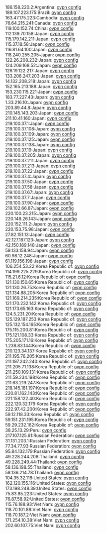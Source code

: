 186.158.220.2:Argentina: [ovpn config](vpn/186_158_220_2.ovpn)  
189.107.223.175:Brazil: [ovpn config](vpn/189_107_223_175.ovpn)  
163.47.175.223:Cambodia: [ovpn config](vpn/163_47_175_223.ovpn)  
76.64.215.241:Canada: [ovpn config](vpn/76_64_215_241.ovpn)  
119.100.152.74:China: [ovpn config](vpn/119_100_152_74.ovpn)  
112.139.70.158:Japan: [ovpn config](vpn/112_139_70_158.ovpn)  
115.179.142.211:Japan: [ovpn config](vpn/115_179_142_211.ovpn)  
115.37.18.58:Japan: [ovpn config](vpn/115_37_18_58.ovpn)  
116.81.64.100:Japan: [ovpn config](vpn/116_81_64_100.ovpn)  
118.240.255.205:Japan: [ovpn config](vpn/118_240_255_205.ovpn)  
122.26.208.232:Japan: [ovpn config](vpn/122_26_208_232.ovpn)  
124.209.168.52:Japan: [ovpn config](vpn/124_209_168_52.ovpn)  
126.19.122.217:Japan: [ovpn config](vpn/126_19_122_217.ovpn)  
133.208.247.203:Japan: [ovpn config](vpn/133_208_247_203.ovpn)  
14.132.208.218:Japan: [ovpn config](vpn/14_132_208_218.ovpn)  
152.165.213.188:Japan: [ovpn config](vpn/152_165_213_188.ovpn)  
153.230.115.221:Japan: [ovpn config](vpn/153_230_115_221.ovpn)  
183.77.227.43:Japan: [ovpn config](vpn/183_77_227_43.ovpn)  
1.33.216.10:Japan: [ovpn config](vpn/1_33_216_10.ovpn)  
203.89.44.8:Japan: [ovpn config](vpn/203_89_44_8.ovpn)  
210.145.143.203:Japan: [ovpn config](vpn/210_145_143_203.ovpn)  
211.10.41.160:Japan: [ovpn config](vpn/211_10_41_160.ovpn)  
219.100.37.1:Japan: [ovpn config](vpn/219_100_37_1.ovpn)  
219.100.37.108:Japan: [ovpn config](vpn/219_100_37_108.ovpn)  
219.100.37.109:Japan: [ovpn config](vpn/219_100_37_109.ovpn)  
219.100.37.125:Japan: [ovpn config](vpn/219_100_37_125.ovpn)  
219.100.37.138:Japan: [ovpn config](vpn/219_100_37_138.ovpn)  
219.100.37.19:Japan: [ovpn config](vpn/219_100_37_19.ovpn)  
219.100.37.205:Japan: [ovpn config](vpn/219_100_37_205.ovpn)  
219.100.37.211:Japan: [ovpn config](vpn/219_100_37_211.ovpn)  
219.100.37.213:Japan: [ovpn config](vpn/219_100_37_213.ovpn)  
219.100.37.22:Japan: [ovpn config](vpn/219_100_37_22.ovpn)  
219.100.37.4:Japan: [ovpn config](vpn/219_100_37_4.ovpn)  
219.100.37.50:Japan: [ovpn config](vpn/219_100_37_50.ovpn)  
219.100.37.58:Japan: [ovpn config](vpn/219_100_37_58.ovpn)  
219.100.37.67:Japan: [ovpn config](vpn/219_100_37_67.ovpn)  
219.100.37.7:Japan: [ovpn config](vpn/219_100_37_7.ovpn)  
219.100.37.90:Japan: [ovpn config](vpn/219_100_37_90.ovpn)  
219.102.66.87:Japan: [ovpn config](vpn/219_102_66_87.ovpn)  
220.100.23.215:Japan: [ovpn config](vpn/220_100_23_215.ovpn)  
220.148.26.143:Japan: [ovpn config](vpn/220_148_26_143.ovpn)  
220.152.111.2:Japan: [ovpn config](vpn/220_152_111_2.ovpn)  
220.153.75.98:Japan: [ovpn config](vpn/220_153_75_98.ovpn)  
27.82.151.13:Japan: [ovpn config](vpn/27_82_151_13.ovpn)  
42.127.187.123:Japan: [ovpn config](vpn/42_127_187_123.ovpn)  
42.150.189.148:Japan: [ovpn config](vpn/42_150_189_148.ovpn)  
59.133.158.94:Japan: [ovpn config](vpn/59_133_158_94.ovpn)  
60.98.12.248:Japan: [ovpn config](vpn/60_98_12_248.ovpn)  
61.119.156.198:Japan: [ovpn config](vpn/61_119_156_198.ovpn)  
106.254.53.22:Korea Republic of: [ovpn config](vpn/106_254_53_22.ovpn)  
114.199.225.229:Korea Republic of: [ovpn config](vpn/114_199_225_229.ovpn)  
115.21.6.12:Korea Republic of: [ovpn config](vpn/115_21_6_12.ovpn)  
121.130.150.65:Korea Republic of: [ovpn config](vpn/121_130_150_65.ovpn)  
121.130.26.75:Korea Republic of: [ovpn config](vpn/121_130_26_75.ovpn)  
121.134.88.205:Korea Republic of: [ovpn config](vpn/121_134_88_205.ovpn)  
121.169.214.235:Korea Republic of: [ovpn config](vpn/121_169_214_235.ovpn)  
121.170.232.142:Korea Republic of: [ovpn config](vpn/121_170_232_142.ovpn)  
121.173.65.163:Korea Republic of: [ovpn config](vpn/121_173_65_163.ovpn)  
124.5.231.20:Korea Republic of: [ovpn config](vpn/124_5_231_20.ovpn)  
125.129.187.253:Korea Republic of: [ovpn config](vpn/125_129_187_253.ovpn)  
125.132.154.165:Korea Republic of: [ovpn config](vpn/125_132_154_165.ovpn)  
175.115.200.81:Korea Republic of: [ovpn config](vpn/175_115_200_81.ovpn)  
175.121.108.33:Korea Republic of: [ovpn config](vpn/175_121_108_33.ovpn)  
175.205.171.16:Korea Republic of: [ovpn config](vpn/175_205_171_16.ovpn)  
1.238.83.144:Korea Republic of: [ovpn config](vpn/1_238_83_144.ovpn)  
210.123.34.137:Korea Republic of: [ovpn config](vpn/210_123_34_137.ovpn)  
211.195.76.205:Korea Republic of: [ovpn config](vpn/211_195_76_205.ovpn)  
211.197.242.240:Korea Republic of: [ovpn config](vpn/211_197_242_240.ovpn)  
211.205.71.138:Korea Republic of: [ovpn config](vpn/211_205_71_138.ovpn)  
211.250.109.131:Korea Republic of: [ovpn config](vpn/211_250_109_131.ovpn)  
211.59.234.198:Korea Republic of: [ovpn config](vpn/211_59_234_198.ovpn)  
211.63.219.247:Korea Republic of: [ovpn config](vpn/211_63_219_247.ovpn)  
218.145.181.197:Korea Republic of: [ovpn config](vpn/218_145_181_197.ovpn)  
220.81.162.143:Korea Republic of: [ovpn config](vpn/220_81_162_143.ovpn)  
221.158.122.40:Korea Republic of: [ovpn config](vpn/221_158_122_40.ovpn)  
222.120.32.179:Korea Republic of: [ovpn config](vpn/222_120_32_179.ovpn)  
222.97.42.200:Korea Republic of: [ovpn config](vpn/222_97_42_200.ovpn)  
59.12.118.33:Korea Republic of: [ovpn config](vpn/59_12_118_33.ovpn)  
59.151.231.195:Korea Republic of: [ovpn config](vpn/59_151_231_195.ovpn)  
59.29.232.162:Korea Republic of: [ovpn config](vpn/59_29_232_162.ovpn)  
38.25.13.29:Peru: [ovpn config](vpn/38_25_13_29.ovpn)  
217.107.125.61:Russian Federation: [ovpn config](vpn/217_107_125_61.ovpn)  
31.131.203.1:Russian Federation: [ovpn config](vpn/31_131_203_1.ovpn)  
77.34.77.93:Russian Federation: [ovpn config](vpn/77_34_77_93.ovpn)  
95.84.132.179:Russian Federation: [ovpn config](vpn/95_84_132_179.ovpn)  
49.228.244.208:Thailand: [ovpn config](vpn/49_228_244_208.ovpn)  
49.228.249.44:Thailand: [ovpn config](vpn/49_228_249_44.ovpn)  
58.136.198.55:Thailand: [ovpn config](vpn/58_136_198_55.ovpn)  
58.136.214.78:Thailand: [ovpn config](vpn/58_136_214_78.ovpn)  
104.35.32.118:United States: [ovpn config](vpn/104_35_32_118.ovpn)  
162.120.155.116:United States: [ovpn config](vpn/162_120_155_116.ovpn)  
173.198.248.39:United States: [ovpn config](vpn/173_198_248_39.ovpn)  
75.83.85.223:United States: [ovpn config](vpn/75_83_85_223.ovpn)  
76.87.58.92:United States: [ovpn config](vpn/76_87_58_92.ovpn)  
115.76.188.93:Viet Nam: [ovpn config](vpn/115_76_188_93.ovpn)  
118.70.101.88:Viet Nam: [ovpn config](vpn/118_70_101_88.ovpn)  
118.70.187.2:Viet Nam: [ovpn config](vpn/118_70_187_2.ovpn)  
171.254.10.38:Viet Nam: [ovpn config](vpn/171_254_10_38.ovpn)  
202.60.107.75:Viet Nam: [ovpn config](vpn/202_60_107_75.ovpn)  
